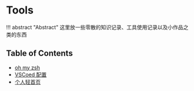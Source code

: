 # Tools

!!! abstract "Abstract"
    这里放一些零散的知识记录、工具使用记录以及小作品之类的东西

## Table of Contents

- [oh my zsh](./oh-my-zsh/index.md)
- [VSCoed 配置](./vscode/index.md)
- [个人轻首页](./page/index.md)